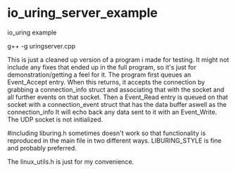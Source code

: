 # io_uring_server_example
io_uring example

g++ -g uringserver.cpp

  This is just a cleaned up version of a program i made for testing. It
might not include any fixes that ended up in the full program, so it's
just for demonstration/getting a feel for it.
  The program first queues an Event_Accept entry. When this returns, it
accepts the connection by grabbing a connection_info struct and
associating that with the socket and all further events on that socket.
Then a Event_Read entry is queued on that socket with a connection_event
struct that has the data buffer aswell as the connection_info
It will echo back any data sent to it with an Event_Write.
  The UDP socket is not initialized.

  #including liburing.h sometimes doesn't work so that functionality is
reproduced in the main file in two different ways. LIBURING_STYLE is
fine and probably preferred.

  The linux_utils.h is just for my convenience.
